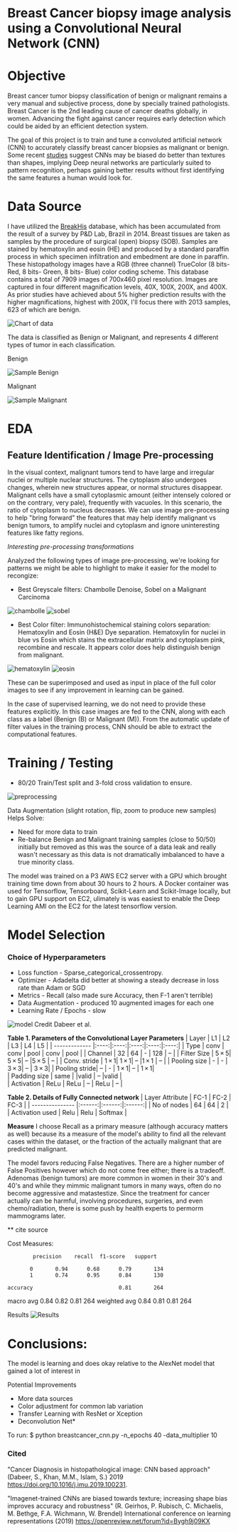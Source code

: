 # Breast Cancer biopsy image analysis using a Convolutional Neural Network (CNN)

# Objective
Breast cancer tumor biopsy classification of benign or malignant remains a very manual and subjective process, done by specially trained pathologists.  Breast Cancer is the 2nd leading cause of cancer deaths globally, in women.  Advancing the fight against cancer requires early detection which could be aided by an efficient detection system. 

The goal of this project is to train and tune a convoluted artificial network (CNN) to accurately classify breast cancer biopsies as malignant or benign.  Some recent [studies](https://arxiv.org/abs/1811.12231) suggest CNNs may be biased do better than textures than shapes, implying Deep neural networks are particularly suited to pattern recognition, perhaps gaining better results without first identifying the same features a human would look for.  

# Data Source
I have utilized the [BreakHis](https://web.inf.ufpr.br/vri/databases/breast-cancer-histopathological-database-breakhis/) database, which has been accumulated from the result of a survey by P&D Lab, Brazil in 2014. Breast tissues are taken as samples by the procedure of surgical (open) biopsy (SOB). Samples are stained by hematoxylin and eosin (HE) and produced by a standard paraffin process in which specimen infiltration and embedment are done in paraffin. These histopathology images have a RGB (three channel) TrueColor (8 bits- Red, 8 bits- Green, 8 bits- Blue) color coding scheme. This database contains a total of 7909 images of 700x460 pixel resolution. Images are captured in four different magnification levels, 40X, 100X, 200X, and 400X.  As prior studies have achieved about 5% higher prediction results with the higher magnifications, highest with 200X, I'll focus there with 2013 samples, 623 of which are benign.    

![Chart of data](imgs/sample_counts_b_v_m.png)

The data is classified as Benign or Malignant, and represents 4 different types of tumor in each classification.  

Benign

![Sample Benign](imgs/benign_sample2.png) 

Malignant 

![Sample Malignant](imgs/malignant_sample3.png)



# EDA 

## Feature Identification / Image Pre-processing
In the visual context, malignant tumors tend to have large and irregular nuclei or multiple nuclear structures. The cytoplasm also undergoes changes, wherein new structures appear, or normal structures disappear. Malignant cells have a small cytoplasmic amount (either intensely colored or on the contrary, very pale), frequently with vacuoles. In this scenario, the ratio of cytoplasm to nucleus decreases. We can use image pre-processing to help "bring forward" the features that may help identify malignant vs benign tumors, to amplify nuclei and cytoplasm and ignore uninteresting features like fatty regions.

*Interesting pre-processing transformations*

Analyzed the following types of image pre-processing, we're looking for patterns we might be able to highlight to make it easier for the model to recongize:

* Best Greyscale filters: Chambolle Denoise, Sobel on a Malignant Carcinoma

![chambolle](imgs/ChambolleDenoise0_3.png)  ![sobel](imgs/Sobel.png)

* Best Color filter: Immunohistochemical staining colors separation: Hematoxylin and Eosin (H&E) Dye separation.  Hematoxylin for nuclei in blue vs Eosin which stains the extracellular matrix and cytoplasm pink, recombine and rescale.  It appears color does help distinguish benign from malignant.

![hematoxylin](imgs/Hematoxylin.png) ![eosin](imgs/Eosin.png)

These can be superimposed and used as input in place of the full color images to see if any improvement in learning can be gained. 

In the case of supervised learning, we do not need to provide these features explicitly. In this case images are fed to the CNN, along with each class as a label (Benign (B) or Malignant (M)). From the automatic update of filter values in the training process, CNN should be able to extract the computational features. 

# Training / Testing

* 80/20 Train/Test split and 3-fold cross validation to ensure.

![preprocessing](imgs/Capstone2_preprocess.png)

Data Augmentation (slight rotation, flip, zoom to produce new samples) Helps Solve:
- Need for more data to train
- Re-balance Benign and Malignant training samples (close to 50/50) initially but removed as this was the source of a data leak and really wasn't necessary as this data is not dramatically imbalanced to have a true minority class. 

The model was trained on a P3 AWS EC2 server with a GPU which brought training time down from about 30 hours to 2 hours. A Docker container was used for Tensorflow, Tensorboard, Scikit-Learn and Scikit-Image locally, but to gain GPU support on EC2, ulimately is was easiest to enable the Deep Learning AMI on the EC2 for the latest tensorflow version. 


# Model Selection

### Choice of Hyperparameters
* Loss function - Sparse_categorical_crossentropy. 
* Optimizer - Adadelta did better at showing a steady decrease in loss rate than Adam or SGD
* Metrics - Recall (also made sure Accuracy, then F-1 aren't terrible)
* Data Augmentation - produced 10 augmented images for each one
* Learning Rate / Epochs - slow

![model](imgs/CNN-model.jpg)
Credit Dabeer et al.


**Table 1. Parameters of the Convolutional Layer Parameters**
| Layer         | L1   | L2   | L3   | L4   | L5   | 
| ------------- |:----:|:----:|:----:|:----:|:----:|
| Type	       | conv | conv | pool | conv | pool |
| Channel	    | 32   | 64	  |  -   | 128	|  –   |
| Filter Size	| 5 × 5| 5 × 5|	–	 |5 × 5	| –    |
| Conv. stride	| 1 × 1| 1 × 1|	–	 |1 × 1	| –    |
| Pooling size	|   -  |  -   | 3 × 3|	–	| 3 × 3|
| Pooling stride|	–  | -    | 1 × 1|	–	| 1 × 1|	
| Padding size  | same |	  |valid |  –	|valid |		
| Activation    | ReLu | ReLu | –	| ReLu | –     |



**Table 2. Details of Fully Connected network**
| Layer Attribute | FC-1   | FC-2   | FC-3   | 
| --------------- |:------:|:------:|:------:|
| No of nodes     |	64	   | 64     |	2   |
| Activation used | Relu   | Relu   |	Softmax |


**Measure**
I choose Recall as a primary measure (although accuracy matters as well) because its a measure of the model's ability to find all the relevant cases within the dataset, or the fraction of the actually malignant that are predicted malignant.

The model favors reducing False Negatives.  There are a higher number of False Positives however which do not come free either; there is a tradeoff.  Adenomas (benign tumors) are more common in women in their 30's and 40's and while they mimmic malignant tumors in many ways, often do no become aggressive and matastestize.  Since the treatment for cancer actually can be harmful, involving procedures, surgeries, and even chemo/radiation, there is some push by health experts to permorm mammograms later. 

** cite source



Cost Measures:

            precision    recall  f1-score   support

           0       0.94      0.68      0.79       134
           1       0.74      0.95      0.84       130

    accuracy                           0.81       264
   macro avg       0.84      0.82      0.81       264
weighted avg       0.84      0.81      0.81       264

Results
![Results](imgs/results_bar.png)


# Conclusions:

The model is learning and does okay relative to the AlexNet model that gained a lot of interest in 

Potential Improvements
* More data sources
* Color adjustment for common lab variation
* Transfer Learning with ResNet or Xception
* Deconvolution Net*

To run:
$ python breastcancer_cnn.py -n_epochs 40 -data_multiplier 10

### Cited

"Cancer Diagnosis in histopathological image: CNN based approach" (Dabeer, S., Khan, M.M., Islam, S.) 2019
 https://doi.org/10.1016/j.imu.2019.100231.

"Imagenet-trained CNNs are biased towards texture; increasing shape bias improves accuracy and robustness" (R. Geirhos, P. Rubisch, C. Michaelis, M. Bethge, F.A. Wichmann, W. Brendel)
International conference on learning representations (2019)
https://openreview.net/forum?id=Bygh9j09KX
